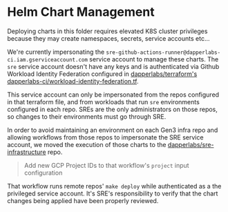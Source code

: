 # Helm Chart Management

Deploying charts in this folder requires elevated K8S cluster privileges because they may create namespaces, secrets, service accounts etc...

We're currently impersonating the `sre-github-actions-runner@dapperlabs-ci.iam.gserviceaccount.com` service account to manage these charts. The `sre` service account doesn't have any keys and is authenticated via Github Workload Identity Federation configured in [dapperlabs/terraform's dapperlabs-ci/workload-identity-federation.tf](https://github.com/dapperlabs/terraform/blob/master/Dapperlabs-ci/workload-identity-federation.tf).

This service account can only be impersonated from the repos configured in that terraform file, and from workloads that run `sre` environments configured in each repo. SREs are the only administrators on those repos, so changes to their environments must go through SRE.

In order to avoid maintaining an environment on each Gen3 infra repo and allowing workflows from those repos to impersonate the SRE service account, we moved the execution of those charts to the [dapperlabs/sre-infrastructure](https://github.com/dapperlabs/sre-infrastructure/actions/workflows/deploy-chart.yaml) repo.

> Add new GCP Project IDs to that workflow's `project` input configuration

That workflow runs remote repos' `make deploy` while authenticated as a the privileged service account. It's SRE's responsibility to verify that the chart changes being applied have been properly reviewed.
